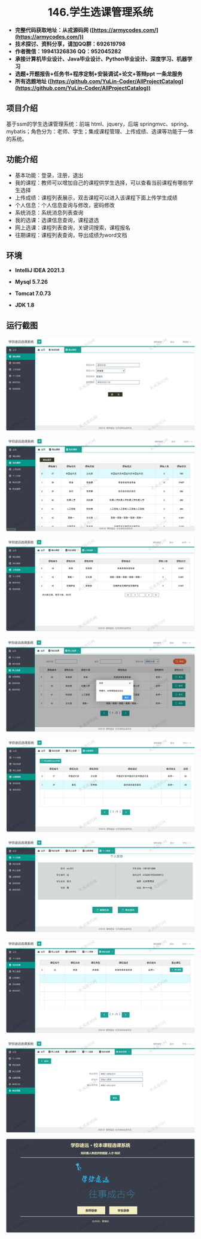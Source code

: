 <p><h1 align="center">146.学生选课管理系统</h1></p>

- <b>完整代码获取地址：从戎源码网 ([https://armycodes.com/](https://armycodes.com/))</b>
- <b>技术探讨、资料分享，请加QQ群：692619798</b> 
- <b>作者微信：19941326836  QQ：952045282</b> 
- <b>承接计算机毕业设计、Java毕业设计、Python毕业设计、深度学习、机器学习</b>
- <b>选题+开题报告+任务书+程序定制+安装调试+论文+答辩ppt 一条龙服务</b>
- <b>所有选题地址 ([https://github.com/YuLin-Coder/AllProjectCatalog](https://github.com/YuLin-Coder/AllProjectCatalog)) </b>

## 项目介绍
基于ssm的学生选课管理系统：前端 html、jquery，后端 springmvc、spring、mybatis；角色分为：老师、学生；集成课程管理、上传成绩、选课等功能于一体的系统。

## 功能介绍

- 基本功能：登录，注册，退出
- 我的课程：教师可以增加自己的课程供学生选择，可以查看当前课程有哪些学生选择
- 上传成绩：课程列表展示，双击课程可以进入该课程下面上传学生成绩
- 个人信息：个人信息查询与修改，密码修改
- 系统消息：系统消息列表查询
- 我的选课：选课信息查询，课程退选
- 网上选课：课程列表查询，关键词搜索，课程报名
- 往期课程：课程列表查询，导出成绩为word文档

## 环境

- <b>IntelliJ IDEA 2021.3</b>

- <b>Mysql 5.7.26</b>

- <b>Tomcat 7.0.73</b>

- <b>JDK 1.8</b>

## 运行截图
![](screenshot/1.png)

![](screenshot/2.png)

![](screenshot/3.png)

![](screenshot/4.png)

![](screenshot/5.png)

![](screenshot/6.png)

![](screenshot/7.png)

![](screenshot/8.png)

![](screenshot/9.png)
